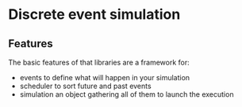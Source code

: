 # Discrete event simulation

## Features

The basic features of that libraries are a framework for:
* events to define what will happen in your simulation
* scheduler to sort future and past events
* simulation an object gathering all of them to launch the execution
